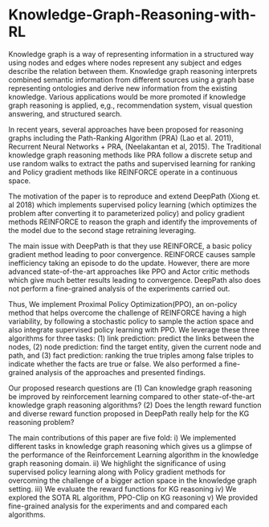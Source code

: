 # Knowledge-Graph-Reasoning-with-RL
Knowledge graph is a way of representing information in a structured way using nodes and edges where
nodes represent any subject and edges describe the relation between them. Knowledge graph reasoning
interprets combined semantic information from different sources using a graph base representing
ontologies and derive new information from the existing knowledge. Various applications would be more
promoted if knowledge graph reasoning is applied, e,g., recommendation system, visual question
answering, and structured search.

In recent years, several approaches have been proposed for reasoning graphs including the Path-Ranking
Algorithm (PRA) (Lao et al. 2011), Recurrent Neural Networks + PRA, (Neelakantan et al, 2015). The
Traditional knowledge graph reasoning methods like PRA follow a discrete setup and use random walks
to extract the paths and supervised learning for ranking and Policy gradient methods like REINFORCE
operate in a continuous space.

The motivation of the paper is to reproduce and extend DeepPath (Xiong et. al 2018) which implements
supervised policy learning (which optimizes the problem after converting it to parameterized policy) and
policy gradient methods REINFORCE to reason the graph and identify the improvements of the model
due to the second stage retraining leveraging.

The main issue with DeepPath is that they use REINFORCE, a basic policy gradient method leading to
poor convergence. REINFORCE causes sample inefficiency taking an episode to do the update. However,
there are more advanced state-of-the-art approaches like PPO and Actor critic methods which give much
better results leading to convergence. DeepPath also does not perform a fine-grained analysis of the
experiments carried out.

Thus, We implement Proximal Policy Optimization(PPO), an on-policy method that helps overcome the
challenge of REINFORCE having a high variability, by following a stochastic policy to sample the action
space and also integrate supervised policy learning with PPO. We leverage these three algorithms for
three tasks: (1) link prediction: predict the links between the nodes, (2) node prediction: find the target
entity, given the current node and path, and (3) fact prediction: ranking the true triples among false triples
to indicate whether the facts are true or false. We also performed a fine-grained analysis of the approaches
and presented findings.

Our proposed research questions are (1) Can knowledge graph reasoning be improved by reinforcement
learning compared to other state-of-the-art knowledge graph reasoning algorithms? (2) Does the length
reward function and diverse reward function proposed in DeepPath really help for the KG reasoning
problem?

The main contributions of this paper are five fold: i) We implemented different tasks in knowledge graph
reasoning which gives us a glimpse of the performance of the Reinforcement Learning algorithm in the
knowledge graph reasoning domain. ii) We highlight the significance of using supervised policy learning
along with Policy gradient methods for overcoming the challenge of a bigger action space in the
knowledge graph setting. iii) We evaluate the reward functions for KG reasoning iv) We explored the
SOTA RL algorithm, PPO-Clip on KG reasoning v) We provided fine-grained analysis for the
experiments and and compared each algorithms.
